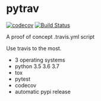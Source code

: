 # pytrav

[![codecov](https://codecov.io/gh/Madoshakalaka/pytrav/branch/master/graph/badge.svg)](https://codecov.io/gh/Madoshakalaka/pytrav)
[![Build Status](https://travis-ci.org/Madoshakalaka/pytrav.svg)](https://travis-ci.org/Madoshakalaka/pytrav)

A proof of concept .travis.yml script

Use travis to the most.

- 3 operating systems
- python 3.5 3.6 3.7
- tox
- pytest
- codecov
- automatic pypi release



